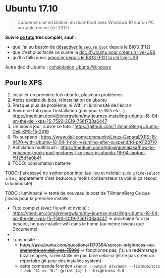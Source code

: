 Ubuntu 17.10
============

> Concerne une instalation en dual-boot avec Windows 10 sur un PC portable récent (en 2017)

__Suivre [ce tuto](https://soozx.fr/installer-ubuntu-dual-boot-windows-10/) très complet, sauf__ :

* que j'ai eu besoin de [désactiver le `secure boot`](https://doc.ubuntu-fr.org/desactiver_secure_boot) depuis le BIOS (F12)
* que c'est plus facile ce suivre la [doc d'Ubuntu pour créer un live-USB](https://doc.ubuntu-fr.org/live_usb#creation_d_un_live-usb_depuis_windows)
* qu'il a fallu aussi [amorcer depuis le BIOS (F12) la clé live-USB](https://doc.ubuntu-fr.org/tutoriel/amorcer_sur_cd_ubuntu)

Autre doc d'Ubuntu : [cohabitation Ubuntu/Windows](https://doc.ubuntu-fr.org/cohabitation_ubuntu_windows)

## Pour le XPS

1. Installer un première fois ubuntu, plusieurs problèmes
2. Après update du bios, réinstallation de ubuntu
3. Presque plus de problème, ni Wifi, ni luminosité de l'écran
4. Suivre ce tuto pour l'installation (pas pour le Wifi etc...) https://medium.com/@tylergwlum/my-journey-installing-ubuntu-18-04-on-the-dell-xps-15-7590-2019-756f738a6447
5. Un bios à jour, suivre ce tuto : https://github.com/TillmannBerg/Ubuntu-Dell-XPS-15-2019
5. Fix suspend : https://www.dell.com/community/Linux-General/XPS-15-9570-with-Ubuntu-18-04-1-not-resuming-after-suspend/td-p/6128710
5. Activiation multitouch : https://medium.com/@dgviranmalaka/how-to-enhance-touch-pad-gestures-like-mac-in-ubuntu-18-04-laptop-f5f25d5a0b4f
6. TODO: consomation batterie

TODO: j'ai essayé de switter pour intel (au lieu et nvidia): `sudo prime-select intel`, apparement c'est beaucoup moins consamateur (a voir si ça résout la luminosité) 

TODO : luminosité => tenté de nouveau le post de TillmannBerg
Ce que j'avais pour la première installe :

* Tuto complet (avec fix wifi et nvidia) : https://medium.com/@tylergwlum/my-journey-installing-ubuntu-18-04-on-the-dell-xps-15-7590-2019-756f738a6447 => prochaine fois (si besoin), ne pas installer wifi dans le home (au même niveau que Documents)
* 
* Luminosité :
  * ~~https://askubuntu.com/questions/1179384/screen-brightness-not-changing-on-dell-xps-7590é~~ => fonctionne pas, j'ai un redémarage bizarre après, si réinstalle ne pas faire celui-ci (et ne pas créer un répertoire git pour des installes system)
  * cette commande fonction `xrandr --output $(xrandr --listmonitors | awk '$1 == "0:" {print $4}') --brightness 0.6`
 
